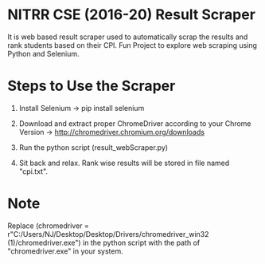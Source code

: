 # NITRR CSE (2016-20) Result Scraper
It is web based result scraper used to automatically scrap the results and rank students based on their CPI.
Fun Project to explore web scraping using Python and Selenium.  

# Steps to Use the Scraper
1. Install Selenium
-> pip install selenium

2. Download and extract proper ChromeDriver according to your Chrome Version
-> http://chromedriver.chromium.org/downloads

3. Run the python script (result_webScraper.py)

4. Sit back and relax. Rank wise results will be stored in file named "cpi.txt".

# Note
Replace (chromedriver = r"C:/Users/NJ/Desktop/Desktop/Drivers/chromedriver_win32 (1)/chromedriver.exe") in the python script
with the path of "chromedriver.exe" in your system.

